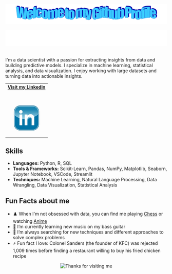 <!-- "Hero" Header -->
<div align="center">
  <img src="https://github.com/ParisAParker/ParisAParker/blob/main/images/welcome.png?raw=true" style="max-width: 100%;" alt="Welcome to my Github Profile" />
  <br />
  <br />
  <img height="50" alt="My Name is Paris and I like Data" src="images/personal_note.svg" />
  <br />
  <br />

</div>

I'm a data scientist with a passion for extracting insights from data and building predictive models. I specialize in machine learning, statistical analysis, and data visualization. I enjoy working with large datasets and turning data into actionable insights.

<!-- Linked In -->
<table width="100%" align="center">
<tr>
<td align="center">
<a href="https://www.linkedin.com/in/parisaparker/">
<strong>Visit my LinkedIn </strong>
<br />
<br />
<br />

<p>

<img alt="LinkedIn" height="80" src="images/Linkedin_Icon.jpg">
</a>
</p>

</td>
</tr>
</table>

## Skills

- **Languages:** Python, R, SQL
- **Tools & Frameworks:** Scikit-Learn, Pandas, NumPy, Matplotlib, Seaborn, Jupyter Notebook, VSCode, Streamlit
- **Techniques:** Machine Learning, Natural Language Processing, Data Wrangling, Data Visualization, Statistical Analysis


## Fun Facts about me

- ♟️ When I'm not obsessed with data, you can find me playing [Chess](https://www.chess.com/member/mr_raspi) or watching [Anime](https://www.crunchyroll.com/) 
- 🎸 I’m currently learning new music on my bass guitar
- 🤔 I’m always searching for new techniques and different approaches to solve complex problems
- ⚡ Fun fact I love: Colonel Sanders (the founder of KFC) was rejected 1,009 times before finding a restaurant willing to buy his fried chicken recipe

<!-- Footer -->

<div align="center">

<img height="120" alt="Thanks for visiting me" width="100%" src="https://raw.githubusercontent.com/BrunnerLivio/brunnerlivio/master/images/marquee.svg" />
<br />

